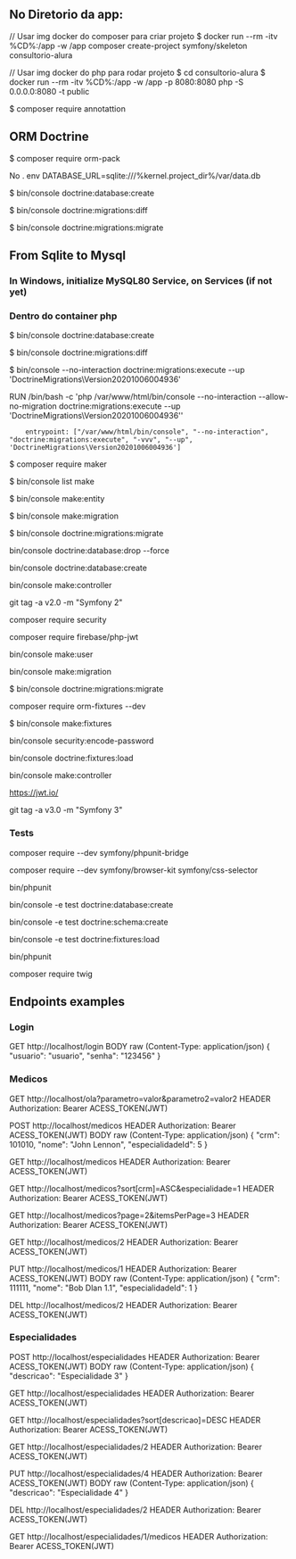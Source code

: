 ## No Diretorio da app:

// Usar img docker do composer para criar projeto
$ docker run --rm -itv %CD%:/app -w /app composer create-project symfony/skeleton consultorio-alura

// Usar img docker do php para rodar projeto
$ cd consultorio-alura
$ docker run --rm -itv %CD%:/app -w /app -p 8080:8080 php -S 0.0.0.0:8080 -t public

$ composer require annotattion

## ORM Doctrine
$ composer require orm-pack

No . env
DATABASE_URL=sqlite:///%kernel.project_dir%/var/data.db

$ bin/console doctrine:database:create

$ bin/console doctrine:migrations:diff

$ bin/console doctrine:migrations:migrate

## From Sqlite to Mysql

### In Windows, initialize MySQL80 Service, on Services (if not yet)

### Dentro do container php
$ bin/console doctrine:database:create

$ bin/console doctrine:migrations:diff

$ bin/console --no-interaction doctrine:migrations:execute --up 'DoctrineMigrations\Version20201006004936'

RUN /bin/bash -c 'php /var/www/html/bin/console --no-interaction --allow-no-migration doctrine:migrations:execute --up \'DoctrineMigrations\Version20201006004936\''

        entrypoint: ["/var/www/html/bin/console", "--no-interaction", "doctrine:migrations:execute", "-vvv", "--up", 'DoctrineMigrations\Version20201006004936']


$ composer require maker

$ bin/console list make

$ bin/console make:entity

$ bin/console make:migration

$ bin/console doctrine:migrations:migrate

bin/console doctrine:database:drop --force

bin/console doctrine:database:create

bin/console make:controller

git tag -a v2.0 -m "Symfony 2"

composer require security

composer require firebase/php-jwt

bin/console make:user

bin/console make:migration

$ bin/console doctrine:migrations:migrate

composer require orm-fixtures --dev

$ bin/console make:fixtures

bin/console security:encode-password

bin/console doctrine:fixtures:load

bin/console make:controller

https://jwt.io/

git tag -a v3.0 -m "Symfony 3"

### Tests

composer require --dev symfony/phpunit-bridge

composer require --dev symfony/browser-kit symfony/css-selector

bin/phpunit

bin/console -e test doctrine:database:create

bin/console -e test doctrine:schema:create

bin/console -e test doctrine:fixtures:load

bin/phpunit

composer require twig

## Endpoints examples

### Login
GET http://localhost/login
BODY raw (Content-Type: application/json)
{
    "usuario": "usuario",
    "senha": "123456"
}

### Medicos

GET http://localhost/ola?parametro=valor&parametro2=valor2
HEADER Authorization: Bearer ACESS_TOKEN(JWT)

POST http://localhost/medicos
HEADER Authorization: Bearer ACESS_TOKEN(JWT)
BODY raw (Content-Type: application/json)
{
    "crm": 101010,
    "nome": "John Lennon",
    "especialidadeId": 5
}

GET http://localhost/medicos
HEADER Authorization: Bearer ACESS_TOKEN(JWT)

GET http://localhost/medicos?sort[crm]=ASC&especialidade=1
HEADER Authorization: Bearer ACESS_TOKEN(JWT)

GET http://localhost/medicos?page=2&itemsPerPage=3
HEADER Authorization: Bearer ACESS_TOKEN(JWT)

GET http://localhost/medicos/2
HEADER Authorization: Bearer ACESS_TOKEN(JWT)

PUT http://localhost/medicos/1
HEADER Authorization: Bearer ACESS_TOKEN(JWT)
BODY raw (Content-Type: application/json)
{
    "crm": 111111,
    "nome": "Bob Dlan 1.1",
    "especialidadeId": 1
}

DEL http://localhost/medicos/2
HEADER Authorization: Bearer ACESS_TOKEN(JWT)

### Especialidades

POST http://localhost/especialidades
HEADER Authorization: Bearer ACESS_TOKEN(JWT)
BODY raw (Content-Type: application/json)
{
    "descricao": "Especialidade 3"
}

GET http://localhost/especialidades
HEADER Authorization: Bearer ACESS_TOKEN(JWT)

GET http://localhost/especialidades?sort[descricao]=DESC
HEADER Authorization: Bearer ACESS_TOKEN(JWT)

GET http://localhost/especialidades/2
HEADER Authorization: Bearer ACESS_TOKEN(JWT)

PUT http://localhost/especialidades/4
HEADER Authorization: Bearer ACESS_TOKEN(JWT)
BODY raw (Content-Type: application/json)
{
    "descricao": "Especialidade 4"
}

DEL http://localhost/especialidades/2
HEADER Authorization: Bearer ACESS_TOKEN(JWT)

GET http://localhost/especialidades/1/medicos
HEADER Authorization: Bearer ACESS_TOKEN(JWT)

